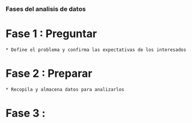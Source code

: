 ### Fases del analisis de datos

# Fase 1 : Preguntar
    * Define el problema y confirma las expectativas de los interesados

# Fase 2 : Preparar
    * Recopila y almacena datos para analizarlos

# Fase 3 : 